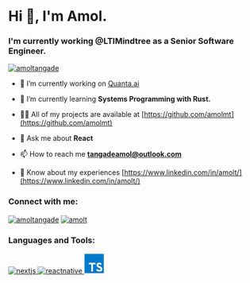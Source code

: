<h1 align="left">Hi 👋, I'm Amol.</h1>
<h3 align="left">I'm currently working @LTIMindtree as a Senior Software Engineer.</h3>

<p align="left"> <a href="https://twitter.com/amoltangade" target="blank"><img src="https://img.shields.io/twitter/follow/amoltangade?logo=twitter&style=for-the-badge" alt="amoltangade" /></a> </p>

- 🔭 I’m currently working on [Quanta.ai](https://github.com/amolmt/quanta.ai)

- 🌱 I’m currently learning **Systems Programming with Rust.**

- 👨‍💻 All of my projects are available at [https://github.com/amolmt](https://github.com/amolmt)

- 💬 Ask me about **React**

- 📫 How to reach me **tangadeamol@outlook.com**

- 📄 Know about my experiences [https://www.linkedin.com/in/amolt/](https://www.linkedin.com/in/amolt/)

<h3 align="left">Connect with me:</h3>
<p align="left">
<a href="https://twitter.com/amoltangade" target="blank"><img align="center" src="https://raw.githubusercontent.com/rahuldkjain/github-profile-readme-generator/master/src/images/icons/Social/twitter.svg" alt="amoltangade" height="30" width="40" /></a>
<a href="https://linkedin.com/in/amolt" target="blank"><img align="center" src="https://raw.githubusercontent.com/rahuldkjain/github-profile-readme-generator/master/src/images/icons/Social/linked-in-alt.svg" alt="amolt" height="30" width="40" /></a>
</p>

<h3 align="left">Languages and Tools:</h3>
<p align="left"> <a href="https://nextjs.org/" target="_blank" rel="noreferrer"> <img src="https://cdn.worldvectorlogo.com/logos/nextjs-2.svg" alt="nextjs" width="40" height="40"/> </a> <a href="https://reactnative.dev/" target="_blank" rel="noreferrer"> <img src="https://reactnative.dev/img/header_logo.svg" alt="reactnative" width="40" height="40"/> </a> <a href="https://www.typescriptlang.org/" target="_blank" rel="noreferrer"> <img src="https://raw.githubusercontent.com/devicons/devicon/master/icons/typescript/typescript-original.svg" alt="typescript" width="40" height="40"/> </a> </p>

